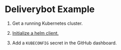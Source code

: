# Deliverybot Example

1. Get a running Kubernetes cluster.

1. [Initialize a helm client.][1]

1. Add a `KUBECONFIG` secret in the GitHub dashboard.


[1]: https://github.com/helm/helm/blob/master/docs/rbac.md#tiller-and-role-based-access-control
